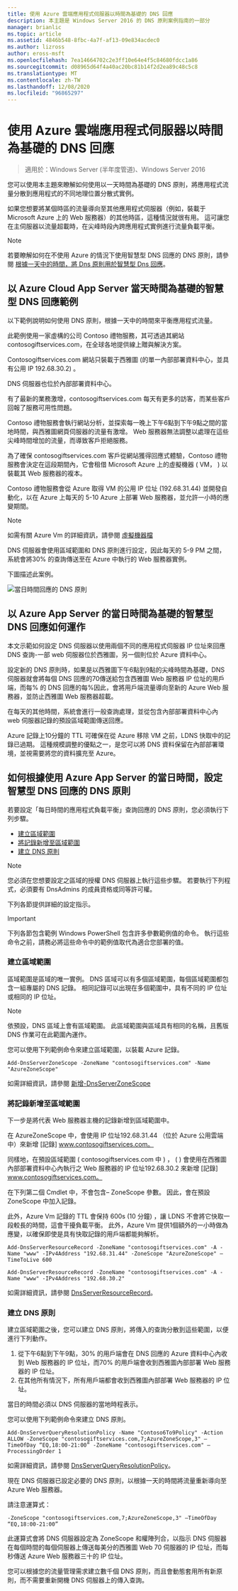 ```yaml
---
title: 使用 Azure 雲端應用程式伺服器以時間為基礎的 DNS 回應
description: 本主題是 Windows Server 2016 的 DNS 原則案例指南的一部分
manager: brianlic
ms.topic: article
ms.assetid: 4846b548-8fbc-4a7f-af13-09e834acdec0
ms.author: lizross
author: eross-msft
ms.openlocfilehash: 7ea14664702c2e3ff10e64e4f5c84680fdcc1a86
ms.sourcegitcommit: d08965d64f4a40ac20bc81b14f2d2ea89c48c5c8
ms.translationtype: MT
ms.contentlocale: zh-TW
ms.lasthandoff: 12/08/2020
ms.locfileid: "96865297"
---
```

# <a name="dns-responses-based-on-time-of-day-with-an-azure-cloud-app-server"></a>使用 Azure 雲端應用程式伺服器以時間為基礎的 DNS 回應

>適用於：Windows Server (半年度管道)、Windows Server 2016

您可以使用本主題來瞭解如何使用以一天時間為基礎的 DNS 原則，將應用程式流量分散到應用程式的不同地理位置分散式實例。

如果您想要將某個時區的流量導向至其他應用程式伺服器（例如，裝載于 Microsoft Azure 上的 Web 服務器）的其他時區，這種情況就很有用。 這可讓您在主伺服器以流量超載時，在尖峰時段內跨應用程式實例進行流量負載平衡。

> [!NOTE]
> 若要瞭解如何在不使用 Azure 的情況下使用智慧型 DNS 回應的 DNS 原則，請參閱 [根據一天中的時間，將 Dns 原則用於智慧型 Dns 回應](./dns-tod-intelligent.md)。

## <a name="example-of-intelligent-dns-responses-based-on-the-time-of-day-with-azure-cloud-app-server"></a>以 Azure Cloud App Server 當天時間為基礎的智慧型 DNS 回應範例

以下範例說明如何使用 DNS 原則，根據一天中的時間來平衡應用程式流量。

此範例使用一家虛構的公司 Contoso 禮物服務，其可透過其網站 contosogiftservices.com，在全球各地提供線上贈與解決方案。

Contosogiftservices.com 網站只裝載于西雅圖 (的單一內部部署資料中心，並具有公用 IP 192.68.30.2) 。

DNS 伺服器也位於內部部署資料中心。

有了最新的業務激增，contosogiftservices.com 每天有更多的訪客，而某些客戶回報了服務可用性問題。

Contoso 禮物服務會執行網站分析，並探索每一晚上下午6點到下午9點之間的當地時間，與西雅圖網頁伺服器的流量有激增。 Web 服務器無法調整以處理在這些尖峰時間增加的流量，而導致客戶拒絕服務。

為了確保 contosogiftservices.com 客戶從網站獲得回應式體驗，Contoso 禮物服務會決定在這段期間內，它會租借 Microsoft Azure 上的虛擬機器 \( VM， \) 以裝載其 Web 服務器的複本。

Contoso 禮物服務會從 Azure 取得 VM 的公用 IP 位址 (192.68.31.44) 並開發自動化，以在 Azure 上每天的 5-10 Azure 上部署 Web 服務器，並允許一小時的應變期間。

> [!NOTE]
> 如需有關 Azure Vm 的詳細資訊，請參閱 [虛擬機器檔](https://azure.microsoft.com/documentation/services/virtual-machines/)

DNS 伺服器會使用區域範圍和 DNS 原則進行設定，因此每天的 5-9 PM 之間，系統會將30% 的查詢傳送至在 Azure 中執行的 Web 服務器實例。

下圖描述此案例。

![當日時間回應的 DNS 原則](../../media/DNS-Policy-Tod2/dns_policy_tod2.jpg)

## <a name="how-intelligent-dns-responses-based-on-time-of-day-with-azure-app-server-works"></a>以 Azure App Server 的當日時間為基礎的智慧型 DNS 回應如何運作

本文示範如何設定 DNS 伺服器以使用兩個不同的應用程式伺服器 IP 位址來回應 DNS 查詢-一部 web 伺服器位於西雅圖，另一個則位於 Azure 資料中心。

設定新的 DNS 原則時，如果是以西雅圖下午6點到9點的尖峰時間為基礎，DNS 伺服器就會將每個 DNS 回應的70傳送給包含西雅圖 Web 服務器 IP 位址的用戶端，而每% 的 DNS 回應的每%因此，會將用戶端流量導向至新的 Azure Web 服務器，並防止西雅圖 Web 服務器超載。

在每天的其他時間，系統會進行一般查詢處理，並從包含內部部署資料中心內 web 伺服器記錄的預設區域範圍傳送回應。

Azure 記錄上10分鐘的 TTL 可確保在從 Azure 移除 VM 之前，LDNS 快取中的記錄已過期。 這種規模調整的優點之一，是您可以將 DNS 資料保留在內部部署環境，並視需要將您的資料擴充至 Azure。

## <a name="how-to-configure-dns-policy-for-intelligent-dns-responses-based-on-time-of-day-with-azure-app-server"></a>如何根據使用 Azure App Server 的當日時間，設定智慧型 DNS 回應的 DNS 原則

若要設定「每日時間的應用程式負載平衡」查詢回應的 DNS 原則，您必須執行下列步驟。

- [建立區域範圍](#create-the-zone-scopes)
- [將記錄新增至區域範圍](#add-records-to-the-zone-scopes)
- [建立 DNS 原則](#create-the-dns-policies)

> [!NOTE]
> 您必須在您想要設定之區域的授權 DNS 伺服器上執行這些步驟。 若要執行下列程式，必須要有 DnsAdmins 的成員資格或同等許可權。

下列各節提供詳細的設定指示。

> [!IMPORTANT]
> 下列各節包含範例 Windows PowerShell 包含許多參數範例值的命令。 執行這些命令之前，請務必將這些命令中的範例值取代為適合您部署的值。


### <a name="create-the-zone-scopes"></a>建立區域範圍

區域範圍是區域的唯一實例。 DNS 區域可以有多個區域範圍，每個區域範圍都包含一組專屬的 DNS 記錄。 相同記錄可以出現在多個範圍中，具有不同的 IP 位址或相同的 IP 位址。

> [!NOTE]
> 依預設，DNS 區域上會有區域範圍。 此區域範圍與區域具有相同的名稱，且舊版 DNS 作業可在此範圍內運作。

您可以使用下列範例命令來建立區域範圍，以裝載 Azure 記錄。

```
Add-DnsServerZoneScope -ZoneName "contosogiftservices.com" -Name "AzureZoneScope"
```

如需詳細資訊，請參閱 [新增-DnsServerZoneScope](/powershell/module/dnsserver/add-dnsserverzonescope)

### <a name="add-records-to-the-zone-scopes"></a>將記錄新增至區域範圍
下一步是將代表 Web 服務器主機的記錄新增到區域範圍中。

在 AzureZoneScope 中，會使用 IP 位址192.68.31.44 （位於 Azure 公用雲端中）來新增 [記錄] www.contosogiftservices.com。

同樣地，在預設區域範圍 \( contosogiftservices.com 中 \) ， \( \) 會使用在西雅圖內部部署資料中心內執行之 Web 服務器的 IP 位址192.68.30.2 來新增 [記錄] www.contosogiftservices.com。

在下列第二個 Cmdlet 中，不會包含– ZoneScope 參數。 因此，會在預設 ZoneScope 中加入記錄。

此外，Azure Vm 記錄的 TTL 會保持 600s (10 分鐘) ，讓 LDNS 不會將它快取一段較長的時間，這會干擾負載平衡。 此外，Azure Vm 提供1個額外的一小時做為應變，以確保即使是具有快取記錄的用戶端都能夠解析。

```
Add-DnsServerResourceRecord -ZoneName "contosogiftservices.com" -A -Name "www" -IPv4Address "192.68.31.44" -ZoneScope "AzureZoneScope" –TimeToLive 600

Add-DnsServerResourceRecord -ZoneName "contosogiftservices.com" -A -Name "www" -IPv4Address "192.68.30.2"
```

如需詳細資訊，請參閱 [DnsServerResourceRecord](/powershell/module/dnsserver/add-dnsserverresourcerecord)。

### <a name="create-the-dns-policies"></a>建立 DNS 原則
建立區域範圍之後，您可以建立 DNS 原則，將傳入的查詢分散到這些範圍，以便進行下列動作。

1. 從下午6點到下午9點，30% 的用戶端會在 DNS 回應的 Azure 資料中心內收到 Web 服務器的 IP 位址，而70% 的用戶端會收到西雅圖內部部署 Web 服務器的 IP 位址。
2. 在其他所有情況下，所有用戶端都會收到西雅圖內部部署 Web 服務器的 IP 位址。

當日的時間必須以 DNS 伺服器的當地時程表示。

您可以使用下列範例命令來建立 DNS 原則。

```
Add-DnsServerQueryResolutionPolicy -Name "Contoso6To9Policy" -Action ALLOW -ZoneScope "contosogiftservices.com,7;AzureZoneScope,3" –TimeOfDay “EQ,18:00-21:00” -ZoneName "contosogiftservices.com" –ProcessingOrder 1
```

如需詳細資訊，請參閱 [DnsServerQueryResolutionPolicy](/powershell/module/dnsserver/add-dnsserverqueryresolutionpolicy)。

現在 DNS 伺服器已設定必要的 DNS 原則，以根據一天的時間將流量重新導向至 Azure Web 服務器。

請注意運算式：

`
 -ZoneScope "contosogiftservices.com,7;AzureZoneScope,3" –TimeOfDay “EQ,18:00-21:00”
`

此運算式會將 DNS 伺服器設定為 ZoneScope 和權陣列合，以指示 DNS 伺服器在每個時間的每個伺服器上傳送每美分的西雅圖 Web 70 伺服器的 IP 位址，而每秒傳送 Azure Web 服務器三十的 IP 位址。

您可以根據您的流量管理需求建立數千個 DNS 原則，而且會動態套用所有新原則，而不需要重新開機 DNS 伺服器上的傳入查詢。
